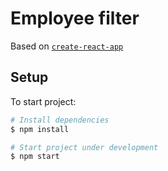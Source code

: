 # Employee filter

Based on [`create-react-app`](https://github.com/facebookincubator/create-react-app)

## Setup
To start project:

```bash
# Install dependencies
$ npm install

# Start project under development
$ npm start

```
